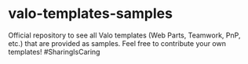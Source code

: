# valo-templates-samples
Official repository to see all Valo templates (Web Parts, Teamwork, PnP, etc.) that are provided as samples. Feel free to contribute your own templates! #SharingIsCaring
